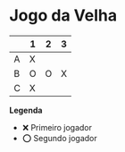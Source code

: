 # Jogo da Velha

|   | 1 | 2 | 3 |
|---|---|---|---|
| A | X |   |   |
| B | O | O | X |
| C | X |   |   |

**Legenda**

- ❌ Primeiro jogador 
- ⭕ Segundo jogador
